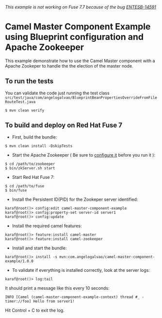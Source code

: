 *This example is not working on Fuse 7.7 because of the bug [ENTESB-14591](https://issues.redhat.com/browse/ENTESB-14591)*

# Camel Master Component Example using Blueprint configuration and Apache Zookeeper

This example demonstrate how to use the Camel Master component with a Apache Zookeper to handle the the election of the master node. 

## To run the tests

You can validate the code just running the test class `src/test/java/com/angelogalvao/BlueprintBeanPropertiesOverrideFromFileRouteTest.java`

```
$ mvn clean verify
```

## To build and deploy on Red Hat Fuse 7

- First, build the bundle:

```
$ mvn clean install -DskipTests
```

- Start the Apache Zookeeper ( Be sure to [configure it](https://zookeeper.apache.org/doc/r3.6.1/zookeeperStarted.html) before you run it ):

```
$ cd /path/to/zookeeper
$ bin/zkServer.sh start 
```

- Start Red Hat Fuse 7:

```
$ cd /path/to/fuse
$ bin/fuse
```

- Install the Persistent ID(PID) for the Zookeper server identified:

```
karaf@root()> config:edit camel-master-component-example
karaf@root()> config:property-set server-id server1
karaf@root()> config:update
```

- Install the required camel features:

```
karaf@root()> feature:install camel-master
karaf@root()> feature:install camel-zookeeper
```

- Install and start the bundle:

```
karaf@root()> install -s mvn:com.angelogalvao/camel-master-component-example/1.0.0
```

- To validate if everything is installed correctly, look at the server logs:

```
karaf@root()> log:tail
```

It should print a message like this every 10 seconds:

```
INFO [Camel (camel-master-component-example-context) thread #_ - timer://foo] Hello from server1!
```

Hit Control + C to exit the log.